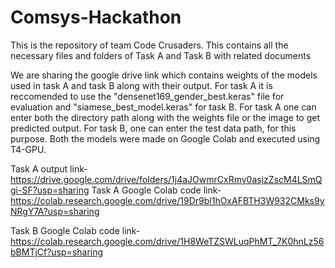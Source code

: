 # Comsys-Hackathon
This is the repository of team Code Crusaders. This contains all the necessary files and folders of Task A and Task B with related documents

We are sharing the google drive link which contains weights of the models used in task A and task B along with their output. For task A
it is reccomended to use the "densenet169_gender_best.keras" file for evaluation and "siamese_best_model.keras" for task B. For task A
one can enter both the directory path along with the weights file or the image to get predicted output. For task B, one can enter the
test data path, for this purpose. Both the models were made on Google Colab and executed using T4-GPU.

Task A output link- https://drive.google.com/drive/folders/1j4aJOwmrCxRmy0asjzZscM4LSmQgi-SF?usp=sharing
Task A Google Colab code link- https://colab.research.google.com/drive/19Dr9bl1hOxAFBTH3W932CMks9yNRgY7A?usp=sharing

Task B Google Colab code link- https://colab.research.google.com/drive/1H8WeTZSWLuqPhMT_7K0hnLz56bBMTjCf?usp=sharing
